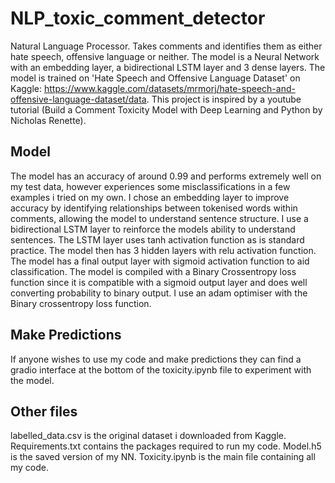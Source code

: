 # NLP_toxic_comment_detector
Natural Language Processor. Takes comments and identifies them as either hate speech, offensive language or neither. The model is a Neural Network with an embedding layer, a bidirectional LSTM layer and 3 dense layers. The model is trained on 'Hate Speech and Offensive Language Dataset' on Kaggle: https://www.kaggle.com/datasets/mrmorj/hate-speech-and-offensive-language-dataset/data. This project is inspired by a youtube tutorial (Build a Comment Toxicity Model with Deep Learning and Python by Nicholas Renette).
## Model
The model has an accuracy of around 0.99 and performs extremely well on my test data, however experiences some misclassifications in a few examples i tried on my own. I chose an embedding layer to improve accuracy by identifying relationships between tokenised words within comments, allowing the model to understand sentence structure. I use a bidirectional LSTM layer to reinforce the models ability to understand sentences. The LSTM layer uses tanh activation function as is standard practice. The model then has 3 hidden layers with relu activation function. The model has a final output layer with sigmoid activation function to aid classification. The model is compiled with a Binary Crossentropy loss function since it is compatible with a sigmoid output layer and does well converting probability to binary output. I use an adam optimiser with the Binary crossentropy loss function.
## Make Predictions
If anyone wishes to use my code and make predictions they can find a gradio interface at the bottom of the toxicity.ipynb file to experiment with the model.
## Other files
labelled_data.csv is the original dataset i downloaded from Kaggle. Requirements.txt contains the packages required to run my code. Model.h5 is the saved version of my NN. Toxicity.ipynb is the main file containing all my code.
